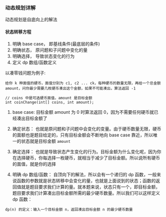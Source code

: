 ### 动态规划详解

动态规划是自底向上的解法

#### 状态转移方程

1. 明确 base case， 即基线条件(最底层的条件)
2. 明确状态， 原问题和子问题中变化的量
3. 明确选择， 导致状态变化的行为
4. 定义 dp 数组/函数定义

以凑零钱问题为例子:
``` 
给你 k 种面值的硬币，面值分别为 c1, c2 ... ck，每种硬币的数量无限，再给一个总金额 amount，问你最少需要几枚硬币凑出这个金额，如果不可能凑出，算法返回 -1

// coins 中是可选硬币面值，amount 是目标金额
int coinChange(int[] coins, int amount);
```

1. base case: 目标金额 amount 为 0 时算法返回 0，因为不需要任何硬币就已经凑出目标金额了

2. 确定状态： 也就是原问题和子问题中会变化的变量。由于硬币数量无限，硬币的面额也是题目给定的，只有目标金额会不断地向 base case 靠近，所以唯一的状态就是目标金额 `amount`

3. 确定选择： 也就是导致状态产生变化的行为。目标金额为什么变化呢，因为你在选择硬币，你每选择一枚硬币，就相当于减少了目标金额。所以说所有硬币的面值，就是你的选择

4. 明确 dp 数组/函数： 自顶向下的解法，所以会有一个递归的 dp 函数，一般来说函数的参数就是状态转移中会变化的量，也就是上面说到的状态；函数的返回值就是题目要求我们计算的量。就本题来说，状态只有一个，即目标金额，题目要求我们计算凑出目标金额所需的最少硬币数量。所以我们可以这样定义 dp 函数：
``` 
dp(n) 的定义：输入一个目标金额 n，返回凑出目标金额 n 的最少硬币数量
```